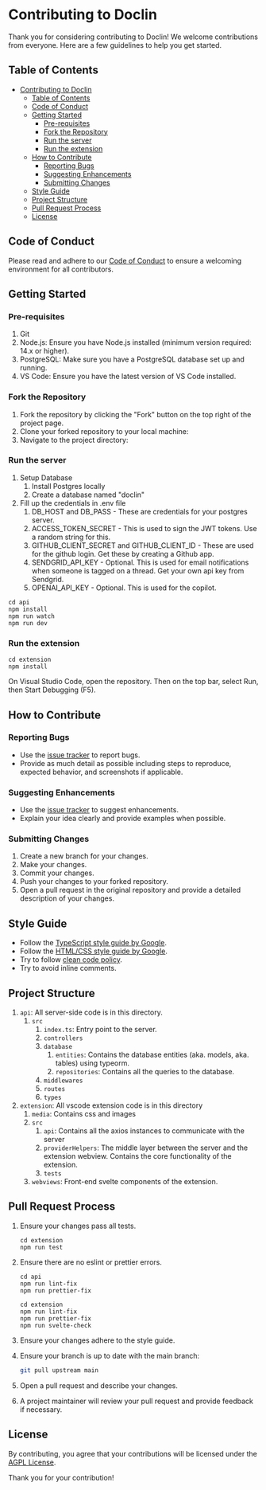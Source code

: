 # Contributing to Doclin

Thank you for considering contributing to Doclin! We welcome contributions from everyone. Here are a few guidelines to help you get started.

## Table of Contents

- [Contributing to Doclin](#contributing-to-doclin)
  - [Table of Contents](#table-of-contents)
  - [Code of Conduct](#code-of-conduct)
  - [Getting Started](#getting-started)
    - [Pre-requisites](#pre-requisites)
    - [Fork the Repository](#fork-the-repository)
    - [Run the server](#run-the-server)
    - [Run the extension](#run-the-extension)
  - [How to Contribute](#how-to-contribute)
    - [Reporting Bugs](#reporting-bugs)
    - [Suggesting Enhancements](#suggesting-enhancements)
    - [Submitting Changes](#submitting-changes)
  - [Style Guide](#style-guide)
  - [Project Structure](#project-structure)
  - [Pull Request Process](#pull-request-process)
  - [License](#license)

## Code of Conduct

Please read and adhere to our [Code of Conduct](CODE_OF_CONDUCT.md) to ensure a welcoming environment for all contributors.

## Getting Started

### Pre-requisites

1. Git
2. Node.js: Ensure you have Node.js installed (minimum version required: 14.x or higher).
3. PostgreSQL: Make sure you have a PostgreSQL database set up and running.
4. VS Code: Ensure you have the latest version of VS Code installed.

### Fork the Repository

1. Fork the repository by clicking the "Fork" button on the top right of the project page.
2. Clone your forked repository to your local machine:
3. Navigate to the project directory:

### Run the server

1. Setup Database
   1. Install Postgres locally
   2. Create a database named "doclin"
2. Fill up the credentials in .env file
   1. DB_HOST and DB_PASS - These are credentials for your postgres server.
   2. ACCESS_TOKEN_SECRET - This is used to sign the JWT tokens. Use a random string for this.
   3. GITHUB_CLIENT_SECRET and GITHUB_CLIENT_ID - These are used for the github login. Get these by creating a Github app.
   4. SENDGRID_API_KEY - Optional. This is used for email notifications when someone is tagged on a thread. Get your own api key from Sendgrid.
   5. OPENAI_API_KEY - Optional. This is used for the copilot.

```
cd api
npm install
npm run watch
npm run dev
```

### Run the extension

```
cd extension
npm install
```

On Visual Studio Code, open the repository. Then on the top bar, select Run, then Start Debugging (F5).

## How to Contribute

### Reporting Bugs

- Use the [issue tracker](https://github.com/doclin-dev/doclin/issues) to report bugs.
- Provide as much detail as possible including steps to reproduce, expected behavior, and screenshots if applicable.

### Suggesting Enhancements

- Use the [issue tracker](https://github.com/doclin-dev/doclin/issues) to suggest enhancements.
- Explain your idea clearly and provide examples when possible.

### Submitting Changes

1. Create a new branch for your changes.
2. Make your changes.
3. Commit your changes.
4. Push your changes to your forked repository.
5. Open a pull request in the original repository and provide a detailed description of your changes.

## Style Guide

- Follow the [TypeScript style guide by Google](https://google.github.io/styleguide/tsguide.html).
- Follow the [HTML/CSS style guide by Google](https://google.github.io/styleguide/htmlcssguide.html).
- Try to follow [clean code policy](https://gist.github.com/wojteklu/73c6914cc446146b8b533c0988cf8d29).
- Try to avoid inline comments.

## Project Structure

1. `api`: All server-side code is in this directory.
   1. `src`
      1. `index.ts`: Entry point to the server.
      2. `controllers`
      3. `database`
         1. `entities`: Contains the database entities (aka. models, aka. tables) using typeorm.
         2. `repositories`: Contains all the queries to the database.
      4. `middlewares`
      5. `routes`
      6. `types`
2. `extension`: All vscode extension code is in this directory
   1. `media`: Contains css and images
   2. `src`
      1. `api`: Contains all the axios instances to communicate with the server
      2. `providerHelpers`: The middle layer between the server and the extension webview. Contains the core functionality of the extension.
      3. `tests`
   3. `webviews`: Front-end svelte components of the extension.

## Pull Request Process

1. Ensure your changes pass all tests.
   ```
   cd extension
   npm run test
   ```
2. Ensure there are no eslint or prettier errors.

   ```
   cd api
   npm run lint-fix
   npm run prettier-fix

   cd extension
   npm run lint-fix
   npm run prettier-fix
   npm run svelte-check
   ```

3. Ensure your changes adhere to the style guide.
4. Ensure your branch is up to date with the main branch:
   ```sh
   git pull upstream main
   ```
5. Open a pull request and describe your changes.
6. A project maintainer will review your pull request and provide feedback if necessary.

## License

By contributing, you agree that your contributions will be licensed under the [AGPL License](./LICENSE).

Thank you for your contribution!
